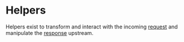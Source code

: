 # Helpers

Helpers exist to transform and interact with the incoming [request](./api-reference-request-helpers.md) and manipulate the [response](./api-reference-response-helpers.md) upstream.
